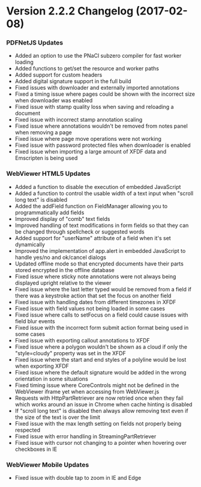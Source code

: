 # Version 2.2.2 Changelog (2017-02-08)

### PDFNetJS Updates

- Added an option to use the PNaCl subzero compiler for fast worker loading
- Added functions to get/set the resource and worker paths
- Added support for custom headers
- Added digital signature support in the full build
- Fixed issues with downloader and externally imported annotations
- Fixed a timing issue where pages could be shown with the incorrect size when downloader was enabled
- Fixed issue with stamp quality loss when saving and reloading a document
- Fixed issue with incorrect stamp annotation scaling
- Fixed issue where annotations wouldn't be removed from notes panel when removing a page
- Fixed issue where page move operations were not working
- Fixed issue with password protected files when downloader is enabled
- Fixed issue when importing a large amount of XFDF data and Emscripten is being used

### WebViewer HTML5 Updates

- Added a function to disable the execution of embedded JavaScript
- Added a function to control the usable width of a text input when "scroll long text" is disabled
- Added the addField function on FieldManager allowing you to programmatically add fields
- Improved display of "comb" text fields
- Improved handling of text modifications in form fields so that they can be changed through spellcheck or suggested words
- Added support for "userName" attribute of a field when it's set dynamically
- Improved the implementation of app.alert in embedded JavaScript to handle yes/no and ok/cancel dialogs
- Updated offline mode so that encrypted documents have their parts stored encrypted in the offline database
- Fixed issue where sticky note annotations were not always being displayed upright relative to the viewer
- Fixed issue where the last letter typed would be removed from a field if there was a keystroke action that set the focus on another field
- Fixed issue with handling dates from different timezones in XFDF
- Fixed issue with field values not being loaded in some cases
- Fixed issue where calls to setFocus on a field could cause issues with field blur events
- Fixed issue with the incorrect form submit action format being used in some cases
- Fixed issue with exporting callout annotations to XFDF
- Fixed issue where a polygon wouldn't be shown as a cloud if only the "style=cloudy" property was set in the XFDF
- Fixed issue where the start and end styles of a polyline would be lost when exporting XFDF
- Fixed issue where the default signature would be added in the wrong orientation in some situations
- Fixed timing issue where CoreControls might not be defined in the WebViewer iframe yet when accessing from WebViewer.js
- Requests with HttpPartRetriever are now retried once when they fail which works around an issue in Chrome when cache hinting is disabled
- If "scroll long text" is disabled then always allow removing text even if the size of the text is over the limit
- Fixed issue with the max length setting on fields not properly being respected
- Fixed issue with error handling in StreamingPartRetriever
- Fixed issue with cursor not changing to a pointer when hovering over checkboxes in IE

### WebViewer Mobile Updates

- Fixed issue with double tap to zoom in IE and Edge
